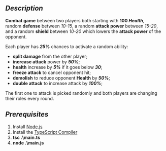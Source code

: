 ## _Description_

**Combat game** between two players both starting with **100 _Health_**, <br />
random **defense** between _10-15_, a random **attack power** between _15-20_, <br />
and a random **shield** between _10-20_ which lowers the **attack power** of the opponent.

Each player has **_25%_** chances to activate a random ability:

- **split damage** from the other player;
- **increase attack** power by **_50%_**;
- **health** increase by **_5%_** if it goes below **_30_**;
- **freeze attack** to cancel opponent hit;
- **demolish** to reduce opponent **Health** by **_50%_**;
- **double attack** to increase attack by **_100%_**;

The first one to attack is picked randomly and both players are changing their roles every round.

## _Prerequisites_

1. Install [Node.js](https://www.npmjs.com/)
2. Install the [TypeScript Compiler](https://code.visualstudio.com/docs/typescript/typescript-compiling)
3. **tsc .\main.ts**
4. **node .\main.js**
